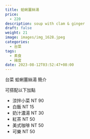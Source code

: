 ```yaml
---
title: 蛤蜊薑絲湯
price:
  - 220
description: soup with clam & ginger
draft: false
weight: 21
image: images/img_1628.jpeg
categories:
  - 台菜
tags:
  - 素食
  - 辣度
date: 2023-08-12T03:52:47+08:00
---
```


台菜 蛤蜊薑絲湯 簡介

可搭配以下加點

- 涼拌小菜  NT 90
- 白飯 NT 15
- 奶汁濃湯 NT 30
- 紅茶  NT 50
- 美式咖啡 NT 50
- 可樂 NT 50
